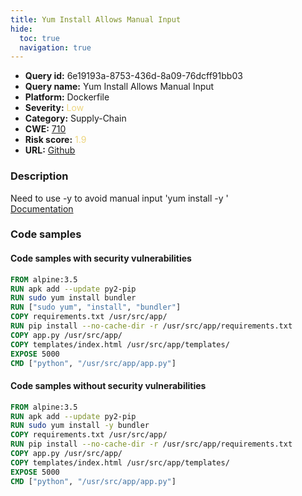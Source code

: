 ```yaml
---
title: Yum Install Allows Manual Input
hide:
  toc: true
  navigation: true
---
```


<style>
  .highlight .hll {
    background-color: #ff171742;
  }
  .md-content {
    max-width: 1100px;
    margin: 0 auto;
  }
</style>

-   **Query id:** 6e19193a-8753-436d-8a09-76dcff91bb03
-   **Query name:** Yum Install Allows Manual Input
-   **Platform:** Dockerfile
-   **Severity:** <span style="color:#edd57e">Low</span>
-   **Category:** Supply-Chain
-   **CWE:** <a href="https://cwe.mitre.org/data/definitions/710.html" onclick="newWindowOpenerSafe(event, 'https://cwe.mitre.org/data/definitions/710.html')">710</a>
-   **Risk score:** <span style="color:#edd57e">1.9</span>
-   **URL:** [Github](https://github.com/Checkmarx/kics/tree/master/assets/queries/dockerfile/yum_install_allows_manual_input)

### Description
Need to use -y to avoid manual input 'yum install -y <package>'<br>
[Documentation](https://docs.docker.com/engine/reference/builder/#run)

### Code samples
#### Code samples with security vulnerabilities
```dockerfile title="Positive test num. 1 - dockerfile file" hl_lines="3 4"
FROM alpine:3.5
RUN apk add --update py2-pip
RUN sudo yum install bundler
RUN ["sudo yum", "install", "bundler"]
COPY requirements.txt /usr/src/app/
RUN pip install --no-cache-dir -r /usr/src/app/requirements.txt
COPY app.py /usr/src/app/
COPY templates/index.html /usr/src/app/templates/
EXPOSE 5000
CMD ["python", "/usr/src/app/app.py"]

```


#### Code samples without security vulnerabilities
```dockerfile title="Negative test num. 1 - dockerfile file"
FROM alpine:3.5
RUN apk add --update py2-pip
RUN sudo yum install -y bundler
COPY requirements.txt /usr/src/app/
RUN pip install --no-cache-dir -r /usr/src/app/requirements.txt
COPY app.py /usr/src/app/
COPY templates/index.html /usr/src/app/templates/
EXPOSE 5000
CMD ["python", "/usr/src/app/app.py"] 
```

